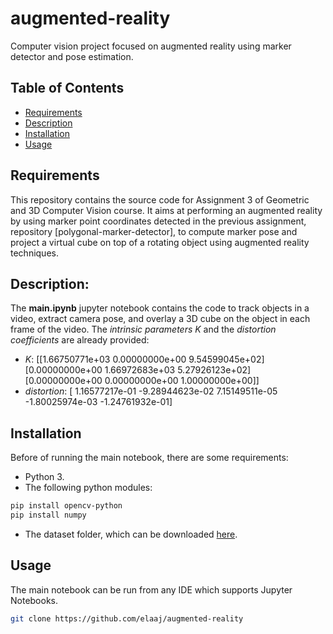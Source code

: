 # augmented-reality
Computer vision project focused on augmented reality using marker detector and pose estimation.

## Table of Contents

- [Requirements](#Requirements)
- [Description](#Description)
- [Installation](#Installation)
- [Usage](#usage)


## Requirements

This repository contains the source code for Assignment 3 of Geometric and 3D Computer Vision course. It aims at performing an augmented reality by 
using marker point coordinates detected in the previous assignment, repository [polygonal-marker-detector], to compute marker pose and project 
a virtual cube on top of a rotating object using augmented reality techniques. 

## Description:

The **main.ipynb** jupyter notebook contains the code to track objects in a video, extract camera pose, and overlay a 3D cube on the object in each frame of the video. The *intrinsic parameters K* and the *distortion coefficients* are already provided: 
- *K*:
  [[1.66750771e+03 0.00000000e+00 9.54599045e+02]
  [0.00000000e+00 1.66972683e+03 5.27926123e+02]
  [0.00000000e+00 0.00000000e+00 1.00000000e+00]]
- *distortion*:
  [ 1.16577217e-01 -9.28944623e-02
  7.15149511e-05 -1.80025974e-03
  -1.24761932e-01]


## Installation

Before of running the main notebook, there are some requirements:
- Python 3.
- The following python modules:
```bash
pip install opencv-python
pip install numpy
```
- The dataset folder, which can be downloaded [here](https://github.com/elaaj/binary-video-segmentation/tree/main/data).

## Usage

The main notebook can be run from any IDE which supports Jupyter Notebooks.

```bash
git clone https://github.com/elaaj/augmented-reality
```
